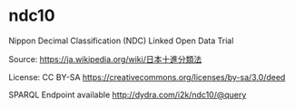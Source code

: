 # ndc10
Nippon Decimal Classification (NDC) Linked Open Data Trial

Source: https://ja.wikipedia.org/wiki/日本十進分類法

License: CC BY-SA https://creativecommons.org/licenses/by-sa/3.0/deed

SPARQL Endpoint available http://dydra.com/i2k/ndc10/@query
